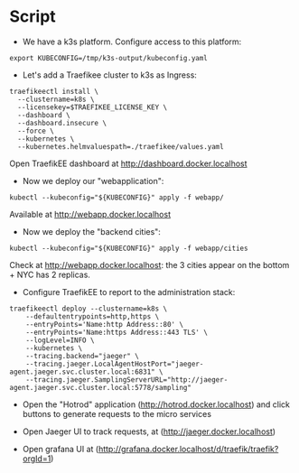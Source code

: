 
# Script

- We have a k3s platform. Configure access to this platform:

```shell
export KUBECONFIG=/tmp/k3s-output/kubeconfig.yaml
```

- Let's add a Traefikee cluster to k3s as Ingress:

```shell
traefikeectl install \
  --clustername=k8s \
  --licensekey=$TRAEFIKEE_LICENSE_KEY \
  --dashboard \
  --dashboard.insecure \
  --force \
  --kubernetes \
  --kubernetes.helmvaluespath=./traefikee/values.yaml
```

Open TraefikEE dashboard at <http://dashboard.docker.localhost>

- Now we deploy our "webapplication":

```shell
kubectl --kubeconfig="${KUBECONFIG}" apply -f webapp/
```

Available at <http://webapp.docker.localhost>

- Now we deploy the "backend cities":

```shell
kubectl --kubeconfig="${KUBECONFIG}" apply -f webapp/cities
```

Check at <http://webapp.docker.localhost>: the 3 cities appear on the bottom + NYC has 2 replicas.

- Configure TraefikEE to report to the administration stack:

```shell
traefikeectl deploy --clustername=k8s \
    --defaultentrypoints=http,https \
    --entryPoints='Name:http Address::80' \
    --entryPoints='Name:https Address::443 TLS' \
    --logLevel=INFO \
    --kubernetes \
    --tracing.backend="jaeger" \
    --tracing.jaeger.LocalAgentHostPort="jaeger-agent.jaeger.svc.cluster.local:6831" \
    --tracing.jaeger.SamplingServerURL="http://jaeger-agent.jaeger.svc.cluster.local:5778/sampling"
```

- Open the "Hotrod" application (<http://hotrod.docker.localhost>) and click buttons to generate requests to the micro services

- Open Jaeger UI to track requests, at (<http://jaeger.docker.localhost>)

- Open grafana UI at (<http://grafana.docker.localhost/d/traefik/traefik?orgId=1>)
